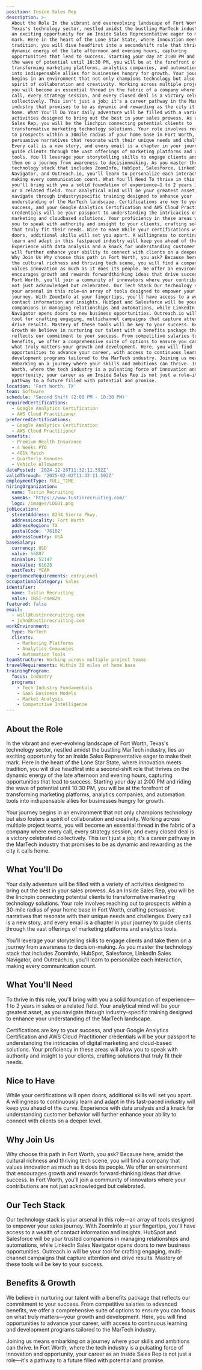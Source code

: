 ```yaml
---
position: Inside Sales Rep
description: >-
  About the Role In the vibrant and everevolving landscape of Fort Worth,
  Texas's technology sector, nestled amidst the bustling MarTech industry, lies
  an exciting opportunity for an Inside Sales Representative eager to make their
  mark. Here in the heart of the Lone Star State, where innovation meets
  tradition, you will dive headfirst into a secondshift role that thrives on the
  dynamic energy of the late afternoon and evening hours, capturing
  opportunities that lead to success. Starting your day at 2:00 PM and riding
  the wave of potential until 10:30 PM, you will be at the forefront of
  transforming marketing platforms, analytics companies, and automation tools
  into indispensable allies for businesses hungry for growth. Your journey
  begins in an environment that not only champions technology but also fosters a
  spirit of collaboration and creativity. Working across multiple project teams,
  you will become an essential thread in the fabric of a company where every
  call, every strategy session, and every closed deal is a victory celebrated
  collectively. This isn't just a job; it's a career pathway in the MarTech
  industry that promises to be as dynamic and rewarding as the city it calls
  home. What You'll Do Your daily adventure will be filled with a variety of
  activities designed to bring out the best in your sales prowess. As an Inside
  Sales Rep, you will be the linchpin connecting potential clients to
  transformative marketing technology solutions. Your role involves reaching out
  to prospects within a 30mile radius of your home base in Fort Worth, crafting
  persuasive narratives that resonate with their unique needs and challenges.
  Every call is a new story, and every email is a chapter in your journey to
  guide clients through the vast offerings of marketing platforms and analytics
  tools. You'll leverage your storytelling skills to engage clients and take
  them on a journey from awareness to decisionmaking. As you master the
  technology stack that includes ZoomInfo, HubSpot, Salesforce, LinkedIn Sales
  Navigator, and Outreach.io, you'll learn to personalize each interaction,
  making every communication count. What You'll Need To thrive in this role,
  you'll bring with you a solid foundation of experience—1 to 2 years in sales
  or a related field. Your analytical mind will be your greatest asset, as you
  navigate through industryspecific training designed to enhance your
  understanding of the MarTech landscape. Certifications are key to your
  success, and your Google Analytics Certification and AWS Cloud Practitioner
  credentials will be your passport to understanding the intricacies of digital
  marketing and cloudbased solutions. Your proficiency in these areas will allow
  you to speak with authority and insight to your clients, crafting solutions
  that truly fit their needs. Nice to Have While your certifications will open
  doors, additional skills will set you apart. A willingness to continuously
  learn and adapt in this fastpaced industry will keep you ahead of the curve.
  Experience with data analysis and a knack for understanding customer behavior
  will further enhance your ability to connect with clients on a deeper level.
  Why Join Us Why choose this path in Fort Worth, you ask? Because here, amidst
  the cultural richness and thriving tech scene, you will find a company that
  values innovation as much as it does its people. We offer an environment that
  encourages growth and rewards forwardthinking ideas that drive success. In
  Fort Worth, you'll join a community of innovators where your contributions are
  not just acknowledged but celebrated. Our Tech Stack Our technology stack is
  your arsenal in this role—an array of tools designed to empower your sales
  journey. With ZoomInfo at your fingertips, you'll have access to a wealth of
  contact information and insights. HubSpot and Salesforce will be your trusted
  companions in managing relationships and automations, while LinkedIn Sales
  Navigator opens doors to new business opportunities. Outreach.io will be your
  tool for crafting engaging, multichannel campaigns that capture attention and
  drive results. Mastery of these tools will be key to your success. Benefits &
  Growth We believe in nurturing our talent with a benefits package that
  reflects our commitment to your success. From competitive salaries to advanced
  benefits, we offer a comprehensive suite of options to ensure you can focus on
  what truly matters—your growth and development. Here, you will find
  opportunities to advance your career, with access to continuous learning and
  development programs tailored to the MarTech industry. Joining us means
  embarking on a journey where your skills and ambitions can thrive. In Fort
  Worth, where the tech industry is a pulsating force of innovation and
  opportunity, your career as an Inside Sales Rep is not just a role—it's a
  pathway to a future filled with potential and promise.
location: 'Fort Worth, TX'
team: Software
schedule: 'Second Shift (2:00 PM - 10:30 PM)'
requiredCertifications:
  - Google Analytics Certification
  - AWS Cloud Practitioner
preferredCertifications:
  - Google Analytics Certification
  - AWS Cloud Practitioner
benefits:
  - Premium Health Insurance
  - 4 Weeks PTO
  - 401k Match
  - Quarterly Bonuses
  - Vehicle Allowance
datePosted: '2024-12-28T11:32:11.592Z'
validThrough: '2025-02-02T11:32:11.592Z'
employmentType: FULL_TIME
hiringOrganization:
  name: Tustin Recruiting
  sameAs: 'https://www.tustinrecruiting.com/'
  logo: /images/LOGO1.png
jobLocation:
  streetAddress: 8234 Sierra Pkwy.
  addressLocality: Fort Worth
  addressRegion: TX
  postalCode: '76102'
  addressCountry: USA
baseSalary:
  currency: USD
  value: 56887
  minValue: 52147
  maxValue: 61628
  unitText: YEAR
experienceRequirements: entryLevel
occupationalCategory: Sales
identifier:
  name: Tustin Recruiting
  value: INSI-rse82a
featured: false
email:
  - will@tustinrecruiting.com
  - john@tustinrecruiting.com
workEnvironment:
  type: MarTech
  clients:
    - Marketing Platforms
    - Analytics Companies
    - Automation Tools
teamStructure: Working across multiple project teams
travelRequirements: Within 30 miles of home base
trainingProgram:
  focus: Industry
  programs:
    - Tech Industry Fundamentals
    - SaaS Business Models
    - Market Analysis
    - Competitive Intelligence
---
```




## About the Role

In the vibrant and ever-evolving landscape of Fort Worth, Texas's technology sector, nestled amidst the bustling MarTech industry, lies an exciting opportunity for an Inside Sales Representative eager to make their mark. Here in the heart of the Lone Star State, where innovation meets tradition, you will dive headfirst into a second-shift role that thrives on the dynamic energy of the late afternoon and evening hours, capturing opportunities that lead to success. Starting your day at 2:00 PM and riding the wave of potential until 10:30 PM, you will be at the forefront of transforming marketing platforms, analytics companies, and automation tools into indispensable allies for businesses hungry for growth.

Your journey begins in an environment that not only champions technology but also fosters a spirit of collaboration and creativity. Working across multiple project teams, you will become an essential thread in the fabric of a company where every call, every strategy session, and every closed deal is a victory celebrated collectively. This isn't just a job; it's a career pathway in the MarTech industry that promises to be as dynamic and rewarding as the city it calls home.

## What You'll Do

Your daily adventure will be filled with a variety of activities designed to bring out the best in your sales prowess. As an Inside Sales Rep, you will be the linchpin connecting potential clients to transformative marketing technology solutions. Your role involves reaching out to prospects within a 30-mile radius of your home base in Fort Worth, crafting persuasive narratives that resonate with their unique needs and challenges. Every call is a new story, and every email is a chapter in your journey to guide clients through the vast offerings of marketing platforms and analytics tools.

You'll leverage your storytelling skills to engage clients and take them on a journey from awareness to decision-making. As you master the technology stack that includes ZoomInfo, HubSpot, Salesforce, LinkedIn Sales Navigator, and Outreach.io, you'll learn to personalize each interaction, making every communication count. 

## What You'll Need

To thrive in this role, you'll bring with you a solid foundation of experience—1 to 2 years in sales or a related field. Your analytical mind will be your greatest asset, as you navigate through industry-specific training designed to enhance your understanding of the MarTech landscape. 

Certifications are key to your success, and your Google Analytics Certification and AWS Cloud Practitioner credentials will be your passport to understanding the intricacies of digital marketing and cloud-based solutions. Your proficiency in these areas will allow you to speak with authority and insight to your clients, crafting solutions that truly fit their needs.

## Nice to Have

While your certifications will open doors, additional skills will set you apart. A willingness to continuously learn and adapt in this fast-paced industry will keep you ahead of the curve. Experience with data analysis and a knack for understanding customer behavior will further enhance your ability to connect with clients on a deeper level.  

## Why Join Us

Why choose this path in Fort Worth, you ask? Because here, amidst the cultural richness and thriving tech scene, you will find a company that values innovation as much as it does its people. We offer an environment that encourages growth and rewards forward-thinking ideas that drive success. In Fort Worth, you'll join a community of innovators where your contributions are not just acknowledged but celebrated. 

## Our Tech Stack

Our technology stack is your arsenal in this role—an array of tools designed to empower your sales journey. With ZoomInfo at your fingertips, you'll have access to a wealth of contact information and insights. HubSpot and Salesforce will be your trusted companions in managing relationships and automations, while LinkedIn Sales Navigator opens doors to new business opportunities. Outreach.io will be your tool for crafting engaging, multi-channel campaigns that capture attention and drive results. Mastery of these tools will be key to your success.

## Benefits & Growth

We believe in nurturing our talent with a benefits package that reflects our commitment to your success. From competitive salaries to advanced benefits, we offer a comprehensive suite of options to ensure you can focus on what truly matters—your growth and development. Here, you will find opportunities to advance your career, with access to continuous learning and development programs tailored to the MarTech industry.

Joining us means embarking on a journey where your skills and ambitions can thrive. In Fort Worth, where the tech industry is a pulsating force of innovation and opportunity, your career as an Inside Sales Rep is not just a role—it's a pathway to a future filled with potential and promise.
